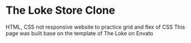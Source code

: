 # The Loke Store Clone
HTML, CSS not responsive website to practice grid and flex of CSS
This page was built base on the template of The Loke on Envato
